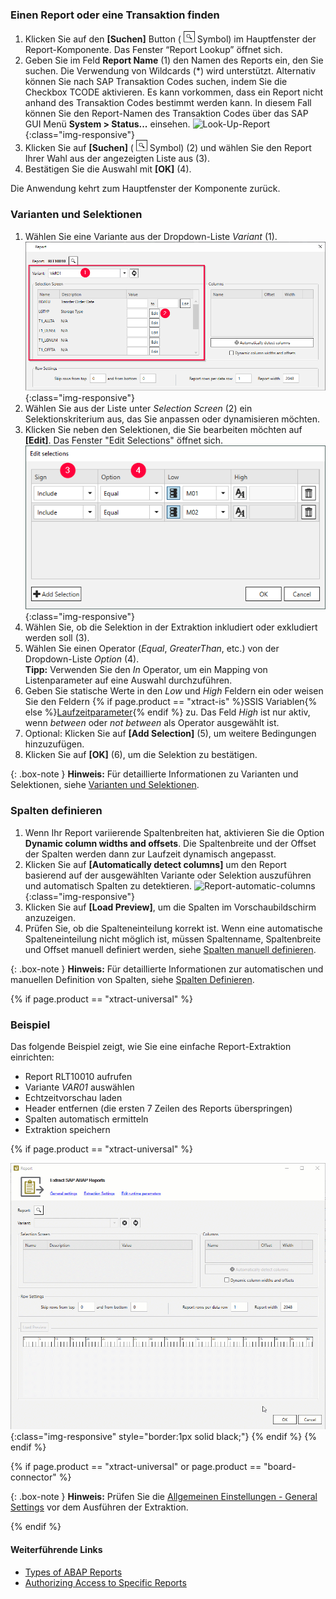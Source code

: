 ### Einen Report oder eine Transaktion finden
1. Klicken Sie auf den **[Suchen]** Button ( ![magnifying-glass](/img/content/icons/magnifying-glass.png) Symbol) im Hauptfenster der Report-Komponente. Das Fenster “Report Lookup” öffnet sich.
2. Geben Sie im Feld **Report Name** (1) den Namen des Reports ein, den Sie suchen. Die Verwendung von Wildcards (*) wird unterstützt. 
Alternativ können Sie nach SAP Transaktion Codes suchen, indem Sie die Checkbox TCODE aktivieren.
Es kann vorkommen, dass ein Report nicht anhand des Transaktion Codes bestimmt werden kann. 
In diesem Fall können Sie den Report-Namen des Transaktion Codes über das SAP GUI Menü **System > Status...** einsehen.
![Look-Up-Report](/img/content/Look-Up-Report.png){:class="img-responsive"}
3. Klicken Sie auf **[Suchen]** ( ![magnifying-glass](/img/content/icons/magnifying-glass.png) Symbol) (2) und wählen Sie den Report Ihrer Wahl aus der angezeigten Liste aus (3).
4. Bestätigen Sie die Auswahl mit **[OK]** (4).

Die Anwendung kehrt zum Hauptfenster der Komponente zurück.

### Varianten und Selektionen

1. Wählen Sie eine Variante aus der Dropdown-Liste *Variant* (1).
![Report-Variants-Section](/img/content/Report-Variants-Selection.png){:class="img-responsive"}
2. Wählen Sie aus der Liste unter *Selection Screen* (2) ein Selektionskriterium aus, das Sie anpassen oder dynamisieren möchten.
3. Klicken Sie neben den Selektionen, die Sie bearbeiten möchten auf **[Edit]**. Das Fenster "Edit Selections" öffnet sich.
![Report-Edit-Selections](/img/content/Report-Edit-Selections.png){:class="img-responsive"}
4. Wählen Sie, ob die Selektion in der Extraktion inkludiert oder exkludiert werden soll (3).
5. Wählen Sie einen Operator (*Equal*, *GreaterThan*, etc.) von der Dropdown-Liste *Option* (4).<br>
**Tipp:** Verwenden Sie den *In* Operator, um ein Mapping von Listenparameter auf eine Auswahl durchzuführen. 
6. Geben Sie statische Werte in den *Low* und *High* Feldern ein oder weisen Sie den Feldern {% if page.product == "xtract-is" %}SSIS Variablen{% else %}[Laufzeitparameter](./edit-runtime-parameters){% endif %} zu. 
Das Feld *High* ist nur aktiv, wenn *between* oder *not between* als Operator ausgewählt ist.
7. Optional: Klicken Sie auf **[Add Selection]** (5), um weitere Bedingungen hinzuzufügen.
8. Klicken Sie auf **[OK]** (6), um die Selektion zu bestätigen.

{: .box-note }
**Hinweis:** Für detaillierte Informationen zu Varianten und Selektionen, siehe [Varianten und Selektionen](./variants-and-selections).

### Spalten definieren

1. Wenn Ihr Report variierende Spaltenbreiten hat, aktivieren Sie die Option **Dynamic column widths and offsets**.
Die Spaltenbreite und der Offset der Spalten werden dann zur Laufzeit dynamisch angepasst.
2. Klicken Sie auf **[Automatically detect columns]** um den Report basierend auf der ausgewählten Variante oder Selektion auszuführen und automatisch Spalten zu detektieren.
![Report-automatic-columns](/img/content/Report_new_automatic_columns.png){:class="img-responsive"}
3. Klicken Sie auf **[Load Preview]**, um die Spalten im Vorschaubildschirm anzuzeigen.
4. Prüfen Sie, ob die Spalteneinteilung korrekt ist. Wenn eine automatische Spalteneinteilung nicht möglich ist, müssen Spaltenname, Spaltenbreite und Offset manuell definiert werden, siehe [Spalten manuell definieren](./report-columns-define#spalten-manuell-definieren).

{: .box-note }
**Hinweis:** Für detaillierte Informationen zur automatischen und manuellen Definition von Spalten, siehe [Spalten Definieren](./report-columns-define).

{% if page.product == "xtract-universal" %}
### Beispiel

Das folgende Beispiel zeigt, wie Sie eine einfache Report-Extraktion einrichten:
- Report RLT10010 aufrufen
- Variante *VAR01* auswählen
- Echtzeitvorschau laden
- Header entfernen (die ersten 7 Zeilen des Reports überspringen)
- Spalten automatisch ermitteln
- Extraktion speichern

{% if page.product == "xtract-universal" %}

![Report-Animation](/img/content/report.gif){:class="img-responsive" style="border:1px solid black;"}
{% endif %}
{% endif %}

{% if page.product == "xtract-universal" or page.product == "board-connector" %} 

{: .box-note }
**Hinweis:** Prüfen Sie die [Allgemeinen Einstellungen - General Settings](./allgemeine-einstellungen) vor dem Ausführen der Extraktion. <br>

{% endif %}

#### Weiterführende Links
- [Types of ABAP Reports](https://wiki.scn.sap.com/wiki/display/ABAP/Types+of+Reports)
- [Authorizing Access to Specific Reports](https://kb.theobald-software.com/sap/authorizing-access-to-specific-reports)
